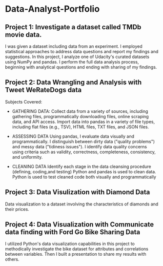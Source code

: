 # Data-Analyst-Portfolio

## Project 1: Investigate a dataset called TMDb movie data.
I was given a dataset including data from an experiment. I employed statistical approaches to address data questions and report my findings and suggestions. In this project, I analyze one of Udacity's curated datasets using NumPy and pandas. I perform the full data analysis process, beginning with analytical questions and ending with sharing of my findings.

## Project 2: Data Wrangling and Analysis with Tweet WeRateDogs data
Subjects Covered:

* GATHERING DATA:
Collect data from a variety of sources, including gathering files, programmatically downloading files, online scraping data, and API access.
Import data into pandas in a variety of file types, including flat files (e.g., TSV), HTML files, TXT files, and JSON files.

* ASSESSING DATA
Using pandas, I evaluate data visually and programmatically.
I distinguish between dirty data ("quality problems") and messy data ("tidiness issues").
I identify data quality concerns using criteria such as validity, correctness, completeness, consistency, and uniformity.

* CLEANING DATA
Identify each stage in the data cleansing procedure (defining, coding,and testing)
Python and pandas is used to clean data.
Python is used to test cleaned code both visually and programmatically

## Project 3: Data Visulization with Diamond Data
Data visualization to a dataset involving the characteristics of diamonds and their prices.

## Project 4: Data Visualization with Communicate data finding with Ford Go Bike Sharing Data
I utilized Python's data visualization capabilities in this project to methodically investigate the bike dataset for attributes and correlations between variables. Then I built a presentation to share my results with others.
